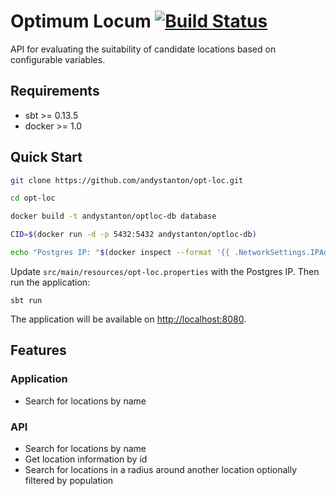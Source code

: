 # Optimum Locum [![Build Status](https://travis-ci.org/andystanton/opt-loc.svg?branch=master)](https://travis-ci.org/andystanton/opt-loc)

API for evaluating the suitability of candidate locations based on configurable variables.

## Requirements

* sbt >= 0.13.5
* docker >= 1.0

## Quick Start



```sh
git clone https://github.com/andystanton/opt-loc.git

cd opt-loc

docker build -t andystanton/optloc-db database

CID=$(docker run -d -p 5432:5432 andystanton/optloc-db)

echo "Postgres IP: "$(docker inspect --format '{{ .NetworkSettings.IPAddress }}' ${CID})
```

Update ```src/main/resources/opt-loc.properties``` with the Postgres IP. Then run the application:

```
sbt run
```

The application will be available on [http://localhost:8080](http://localhost:8080).

## Features

### Application

* Search for locations by name

### API

* Search for locations by name
* Get location information by id
* Search for locations in a radius around another location optionally filtered by population
